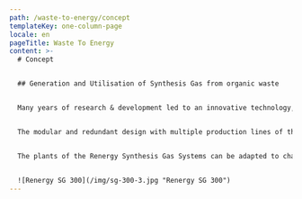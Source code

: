 ```yaml
---
path: /waste-to-energy/concept
templateKey: one-column-page
locale: en
pageTitle: Waste To Energy
content: >-
  # Concept


  ## Generation and Utilisation of Synthesis Gas from organic waste


  Many years of research & development led to an innovative technology, the synthesis gas production without process-related flue-gases as it is applied in the plants of the Renergy Synthesis Gas Systems (Renergy SG Series). The patent-secured Renergy Thermolytic Cracking Process thereby avoids the known disadvantages of conventional pyrolysis, gasification and incineration technologies such as build-up of unwanted by-products or application of complex flue-gas cleaning facilities.


  The modular and redundant design with multiple production lines of the Renergy SG Series ensure continuous operation also during maintenance and repair.


  The plants of the Renergy Synthesis Gas Systems can be adapted to changing conditions and thus take into account increasing waste amounts and at the same time raising energy demands in municipalities and urban agglomerations.


  ![Renergy SG 300](/img/sg-300-3.jpg "Renergy SG 300")
---
```

